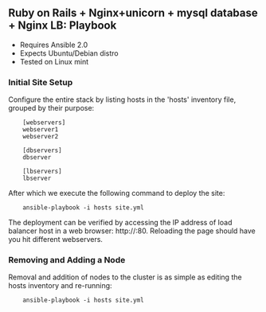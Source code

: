 Ruby on Rails + Nginx+unicorn + mysql database + Nginx LB: Playbook
-----------------------------------------------------------------------------

- Requires Ansible 2.0
- Expects Ubuntu/Debian distro
- Tested on Linux mint

### Initial Site Setup

Configure the entire stack by listing hosts in the 'hosts'
inventory file, grouped by their purpose:

		[webservers]
		webserver1
		webserver2
		
		[dbservers]
		dbserver
		
		[lbservers]
		lbserver

After which we execute the following command to deploy the site:

		ansible-playbook -i hosts site.yml

The deployment can be verified by accessing the IP address of load
balancer host in a web browser: http://<ip-of-lb>:80. Reloading the page
should have you hit different webservers.

### Removing and Adding a Node

Removal and addition of nodes to the cluster is as simple as editing the
hosts inventory and re-running:

        ansible-playbook -i hosts site.yml

